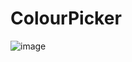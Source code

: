 # ColourPicker

![image](https://github.com/NicholasTerek/ColourPicker/assets/139080309/ad708056-c307-4eb5-9bed-75ba09d2fcbd)
